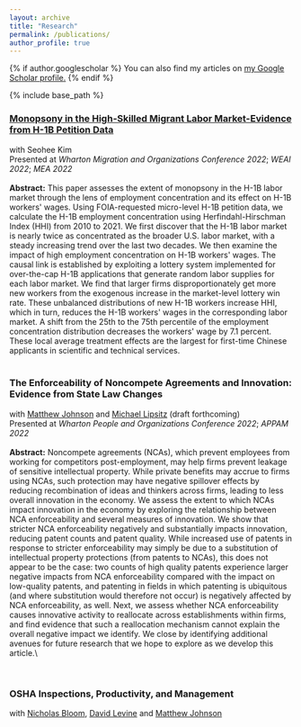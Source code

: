 ```yaml
---
layout: archive
title: "Research"
permalink: /publications/
author_profile: true
---
```


{% if author.googlescholar %}
  You can also find my articles on <u><a href="{{author.googlescholar}}">my Google Scholar profile</a>.</u>
{% endif %}

{% include base_path %}


### [Monopsony in the High-Skilled Migrant Labor Market-Evidence from H-1B Petition Data](https://papers.ssrn.com/sol3/papers.cfm?abstract_id=4010152)
with Seohee Kim \
Presented at _Wharton Migration and Organizations Conference 2022_; _WEAI 2022_; _MEA 2022_ \
\
**Abstract:** This paper assesses the extent of monopsony in the H-1B labor market through the lens of employment concentration and its effect on H-1B workers' wages. Using FOIA-requested micro-level H-1B petition data, we calculate the H-1B employment concentration using Herfindahl-Hirschman Index (HHI) from 2010 to 2021. We first discover that the H-1B labor market is nearly twice as concentrated as the broader U.S. labor market, with a steady increasing trend over the last two decades. We then examine the impact of high employment concentration on H-1B workers' wages. The causal link is established by exploiting a lottery system implemented for over-the-cap H-1B applications that generate random labor supplies for each labor market. We find that larger firms disproportionately get more new workers from the exogenous increase in the market-level lottery win rate. These unbalanced distributions of new H-1B workers increase HHI, which in turn, reduces the H-1B workers' wages in the corresponding labor market. A shift from the 25th to the 75th percentile of the employment concentration distribution decreases the workers' wage by 7.1 percent. These local average treatment effects are the largest for first-time Chinese applicants in scientific and technical services.\
<br />

### The Enforceability of Noncompete Agreements and Innovation: Evidence from State Law Changes
with [Matthew Johnson](https://sites.google.com/site/mslaterjohnson/) and [Michael Lipsitz](https://sites.google.com/site/malipsitz/) (draft forthcoming)\
Presented at _Wharton People and Organizations Conference 2022_; _APPAM 2022_ \
\
**Abstract:** Noncompete agreements (NCAs), which prevent employees from working for competitors post-employment, may help firms prevent leakage of sensitive intellectual property. While private benefits may accrue to firms using NCAs, such protection may have negative spillover effects by reducing recombination of ideas and thinkers across firms, leading to less overall innovation in the economy. We assess the extent to which NCAs impact innovation in the economy by exploring the relationship between NCA enforceability and several measures of innovation. We show that stricter NCA enforceability negatively and substantially impacts innovation, reducing patent counts and patent quality. While increased use of patents in response to stricter enforceability may simply be due to a substitution of intellectual property protections (from patents to NCAs), this does not appear to be the case: two counts of high quality patents experience larger negative impacts from NCA enforceability compared with the impact on low-quality patents, and patenting in fields in which patenting is ubiquitous (and where substitution would therefore not occur) is negatively affected by NCA enforceability, as well. Next, we assess whether NCA enforceability causes innovative activity to reallocate across establishments within firms, and find evidence that such a reallocation mechanism cannot explain the overall negative impact we identify. We close by identifying additional avenues for future research that we hope to explore as we develop this article.\

<br />

### OSHA Inspections, Productivity, and Management
with [Nicholas Bloom](https://nbloom.people.stanford.edu), [David Levine](http://faculty.haas.berkeley.edu/levine/) and [Matthew Johnson](https://sites.google.com/site/mslaterjohnson/)

